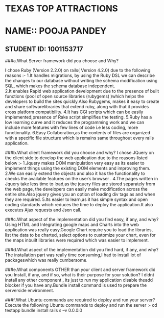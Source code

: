 TEXAS TOP ATTRACTIONS
=====================

NAME:: POOJA PANDEY
=====================

STUDENT ID: 1001153717
----------------------


###a.What Server framework did you choose and Why?

I chose Ruby (Version 2.2.0) on rails( Version 4.2.0) due to the following reasons :-
1.It handles migrations, by using the Ruby DSL we can describe the changes to our database without writing the schema modification using SQL, which makes the schema database independent.	
2.It enables Rapid web application development due to the presence of built functions (pool of open source libraries (rubygems) )which helps the developers to build the sites quickly.Also Rubygems, makes it easy to create and share softwarelibraries that extend ruby, along with that it provides cross platform compatibility.
4.It has CGI scripts which can be easily implemented,presence of Rake script simplifies the testing.
5.Ruby has a low learning curve and it reduces the programming work and we can include more features with few lines of code i.e less coding, more functionality.
6.Easy Collaboration,as the contents of files are organized with a specific file structure which is remains same throughout every rails application.

###b.What client framework did you choose and why?
I chose JQuery on the client side to develop the web application due to the reasons listed below :-
1.Jquery makes DOM manipulation very easy as its easier to implement things using the existing DOM elements and improving them.
2.We can easily extend the objects and also it has the functionality to checks the available features on the user’s browser .
4.The pages written in Jquery take less time to load,as the jquery files are stored separately from the web page, the developers can easily make modification across the entire site.Also jquery gives you an option of loading div tags as and when they are required.
5.Its easier to learn,as it has  simple syntax and open coding standards which reduces the time to deploy the application.It also executes Ajax requests and Json call.

###c.What aspect of the implementation did you find easy, if any, and why?
Using HTML and Integrating google maps and Charts into the web application was really easy.Google Chart require you to load the libraries, list the data to be charted, select options to customize your chart, even for the maps inbuilt libraries were required which was easier to implement.

###d.What aspect of the implementation did you find hard, if any, and why?
The installation part was really time consuming,I had to install lot of packageswhich was really cumbersome.
 
###e.What components OTHER than your client and server framework did you Install, if any, and if so, what is their purpose for your solution?
I didnt install any other component , its just to run my application disable theadd blocker if you have any.Bundle install command is used to prepare the serverside environment.

###f.What Ubuntu commands are required to deploy and run your server?
Execute the following Ubuntu commands to deploy and run the server :-
cd testapp
bundle install
rails s –v 0.0.0.0

